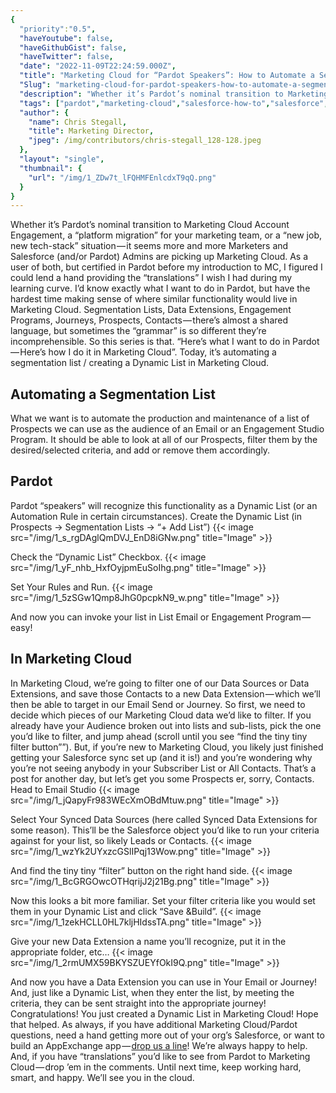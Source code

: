 ```yaml
---
{
  "priority":"0.5",
  "haveYoutube": false,
  "haveGithubGist": false,
  "haveTwitter": false,
  "date": "2022-11-09T22:24:59.000Z",
  "title": "Marketing Cloud for “Pardot Speakers”: How to Automate a Segmentation List / Dynamic Lists",
  "Slug": "marketing-cloud-for-pardot-speakers-how-to-automate-a-segmentation-list-dynamic-lists",
  "description": "Whether it’s Pardot’s nominal transition to Marketing Cloud Account Engagement, a “platform migration” for your marketing team, or a “new job, new tech-stack” situation — it seems more and more Marketers and Salesforce (and/or Pardot) Admins are picking up Marketing Cloud..",
  "tags": ["pardot","marketing-cloud","salesforce-how-to","salesforce","pardot-marketing-cloud"],
  "author": {
    "name": Chris Stegall,
    "title": Marketing Director,
    "jpeg": /img/contributors/chris-stegall_128-128.jpeg
  },
  "layout": "single",
  "thumbnail": {
    "url": "/img/1_ZDw7t_lFQHMFEnlcdxT9qQ.png"
  }
}
---
```

Whether it’s Pardot’s nominal transition to Marketing Cloud Account Engagement, a “platform migration” for your marketing team, or a “new job, new tech-stack” situation — it seems more and more Marketers and Salesforce (and/or Pardot) Admins are picking up Marketing Cloud.
As a user of both, but certified in Pardot before my introduction to MC, I figured I could lend a hand providing the “translations” I wish I had during my learning curve.
I’d know exactly what I want to do in Pardot, but have the hardest time making sense of where similar functionality would live in Marketing Cloud. Segmentation Lists, Data Extensions, Engagement Programs, Journeys, Prospects, Contacts — there’s almost a shared language, but sometimes the “grammar” is so different they’re incomprehensible.
So this series is that. “Here’s what I want to do in Pardot — Here’s how I do it in Marketing Cloud”. Today, it’s automating a segmentation list / creating a Dynamic List in Marketing Cloud.

## Automating a Segmentation List

What we want is to automate the production and maintenance of a list of Prospects we can use as the audience of an Email or an Engagement Studio Program. It should be able to look at all of our Prospects, filter them by the desired/selected criteria, and add or remove them accordingly.

## Pardot

Pardot “speakers” will recognize this functionality as a Dynamic List (or an Automation Rule in certain circumstances).
Create the Dynamic List (in Prospects -&gt; Segmentation Lists -&gt; “+ Add List”)
{{< image src="/img/1_s_rgDAglQmDVJ_EnD8iGNw.png" title="Image" >}}

Check the “Dynamic List” Checkbox.
{{< image src="/img/1_yF_nhb_HxfOyjpmEuSoIhg.png" title="Image" >}}

Set Your Rules and Run.
{{< image src="/img/1_5zSGw1Qmp8JhG0pcpkN9_w.png" title="Image" >}}

And now you can invoke your list in List Email or Engagement Program — easy!

## In Marketing Cloud

In Marketing Cloud, we’re going to filter one of our Data Sources or Data Extensions, and save those Contacts to a new Data Extension — which we’ll then be able to target in our Email Send or Journey.
So first, we need to decide which pieces of our Marketing Cloud data we’d like to filter. If you already have your Audience broken out into lists and sub-lists, pick the one you’d like to filter, and jump ahead (scroll until you see “find the tiny tiny filter button””).
But, if you’re new to Marketing Cloud, you likely just finished getting your Salesforce sync set up (and it is!) and you’re wondering why you’re not seeing anybody in your Subscriber List or All Contacts.
That’s a post for another day, but let’s get you some Prospects er, sorry, Contacts.
Head to Email Studio
{{< image src="/img/1_jQapyFr983WEcXmOBdMtuw.png" title="Image" >}}

Select Your Synced Data Sources (here called Synced Data Extensions for some reason). This’ll be the Salesforce object you’d like to run your criteria against for your list, so likely Leads or Contacts.
{{< image src="/img/1_wzYk2UYxzcGSlIPqj13Wow.png" title="Image" >}}

And find the tiny tiny “filter” button on the right hand side.
{{< image src="/img/1_BcGRGOwcOTHqrijJ2j21Bg.png" title="Image" >}}

Now this looks a bit more familiar. Set your filter criteria like you would set them in your Dynamic List and click “Save &amp;Build”.
{{< image src="/img/1_1zekHCLL0HL7kljHIdssTA.png" title="Image" >}}

Give your new Data Extension a name you’ll recognize, put it in the appropriate folder, etc…
{{< image src="/img/1_2rmUMX59BKYSZUEYfOkI9Q.png" title="Image" >}}

And now you have a Data Extension you can use in Your Email or Journey! And, just like a Dynamic List, when they enter the list, by meeting the criteria, they can be sent straight into the appropriate journey!
Congratulations! You just created a Dynamic List in Marketing Cloud!
Hope that helped. As always, if you have additional Marketing Cloud/Pardot questions, need a hand getting more out of your org’s Salesforce, or want to build an AppExchange app — [drop us a line](https://appexchange.salesforce.com/appxConsultingListingDetail?listingId=a0N30000001gF9jEAE)! We’re always happy to help.
And, if you have “translations” you’d like to see from Pardot to Marketing Cloud — drop ’em in the comments. Until next time, keep working hard, smart, and happy. We’ll see you in the cloud.
